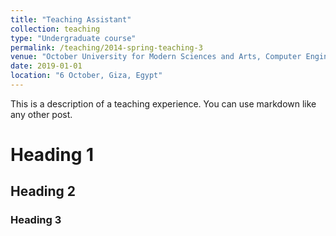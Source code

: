 ```yaml
---
title: "Teaching Assistant"
collection: teaching
type: "Undergraduate course"
permalink: /teaching/2014-spring-teaching-3
venue: "October University for Modern Sciences and Arts, Computer Engineering"
date: 2019-01-01
location: "6 October, Giza, Egypt"
---
```


This is a description of a teaching experience. You can use markdown like any other post.

# Heading 1

## Heading 2

### Heading 3
